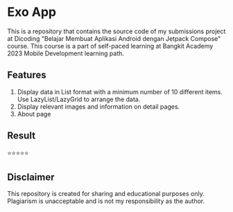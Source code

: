 # Exo App
This is a repository that contains the source code of my submissions project at Dicoding "Belajar Membuat Aplikasi Android dengan Jetpack Compose" course. This course is a part of self-paced learning at Bangkit Academy 2023 Mobile Development learning path.

## Features
1. Display data in List format with a minimum number of 10 different items. Use LazyList/LazyGrid to arrange the data.
2. Display relevant images and information on detail pages.
3. About page

## Result
⭐️⭐️⭐️⭐️⭐️

## Disclaimer
This repository is created for sharing and educational purposes only. Plagiarism is unacceptable and is not my responsibility as the author.
